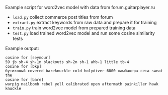Example script for word2vec model with data from forum.guitarplayer.ru

 - `load.py` collect commerce post titles from forum
 - `extract.py` extract keywords from raw data and prepare it for training
 - `train.py` train word2vec model from prepared training data
 - `test.py` load trained word2vec model and run some cosine similarity tests


Example output:

```
cosine for [seymour]
59 jb sh-4 sh-1n blackouts sh-2n sh-1 ahb-1 little tb-4
cosine for [bkp]
бутиковый covered bareknuckle cold holydiver 6000 хамбакеры сета sweat the
cosine for [bare]
warpig nailbomb rebel yell calibrated open aftermath painkiller hawk knuckle
```
